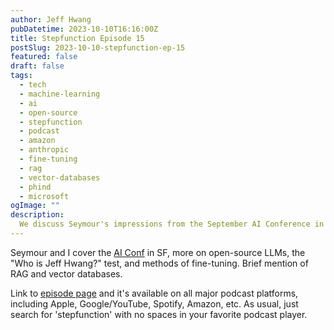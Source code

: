 ```yaml
---
author: Jeff Hwang
pubDatetime: 2023-10-10T16:16:00Z
title: Stepfunction Episode 15 
postSlug: 2023-10-10-stepfunction-ep-15
featured: false
draft: false
tags:
  - tech
  - machine-learning
  - ai
  - open-source
  - stepfunction
  - podcast
  - amazon
  - anthropic
  - fine-tuning
  - rag
  - vector-databases
  - phind
  - microsoft
ogImage: ""
description:
  We discuss Seymour's impressions from the September AI Conference in San Francisco.
---
```


Seymour and I cover the [AI Conf](https://aiconference.com) in SF, more on open-source LLMs, the "Who is Jeff Hwang?" test, and methods of fine-tuning. Brief mention of RAG and vector databases.

Link to [episode page](https://www.stepfunction.org/episode-15-the-who-is-jeff-hwang-test) and it's available on all major podcast platforms, including Apple, Google/YouTube, Spotify, Amazon, etc. As usual, just search for 'stepfunction' with no spaces in your favorite podcast player.
